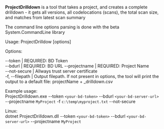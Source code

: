 **ProjectDrilldown** is a tool that takes a project, and creates a complete drilldown - it gets all versions, all codelocations (scans), the total scan size, and matches from latest scan summary

The command line options parsing is done with the beta System.CommandLine library  
 
Usage: ProjectDrilldow [options]  

Options:  

 --token <token>               | REQUIRED: BD Token  
 --bdurl <bdurl>               | REQUIRED: BD URL 
 --projectname <projectname>   | REQUIRED: Project Name  
  --not-secure                 | Allways trust server certificate  
  -f, --filepath <filepath>    | Output filepath. If not present in options, the tool will print the output to a default file: projectName + _drilldown.csv
 
Example usage:  
ProjectDrilldown.exe --token `<your-bd-token>` --bdurl `<your-bd-server-url>` --projectname `MyProject` -f `c:\temp\myproject.txt` --not-secure

Linux:  
dotnet ProjectDrilldown.dll --token `<your-bd-token>` --bdurl `<your-bd-server-url>` --projectname `MyProject`
